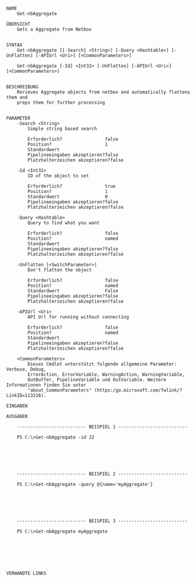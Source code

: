 ﻿```

NAME
    Get-nbAggregate
    
ÜBERSICHT
    Gets a Aggregate from Netbox
    
    
SYNTAX
    Get-nbAggregate [[-Search] <String>] [-Query <Hashtable>] [-UnFlatten] [-APIUrl <Uri>] [<CommonParameters>]
    
    Get-nbAggregate [-Id] <Int32> [-UnFlatten] [-APIUrl <Uri>] [<CommonParameters>]
    
    
BESCHREIBUNG
    Rerieves Aggregate objects from netbox and automatically flattens them and
    preps them for further processing
    

PARAMETER
    -Search <String>
        Simple string based search
        
        Erforderlich?                false
        Position?                    1
        Standardwert                 
        Pipelineeingaben akzeptieren?false
        Platzhalterzeichen akzeptieren?false
        
    -Id <Int32>
        ID of the object to set
        
        Erforderlich?                true
        Position?                    1
        Standardwert                 0
        Pipelineeingaben akzeptieren?false
        Platzhalterzeichen akzeptieren?false
        
    -Query <Hashtable>
        Query to find what you want
        
        Erforderlich?                false
        Position?                    named
        Standardwert                 
        Pipelineeingaben akzeptieren?false
        Platzhalterzeichen akzeptieren?false
        
    -UnFlatten [<SwitchParameter>]
        Don't flatten the object
        
        Erforderlich?                false
        Position?                    named
        Standardwert                 False
        Pipelineeingaben akzeptieren?false
        Platzhalterzeichen akzeptieren?false
        
    -APIUrl <Uri>
        API Url for running without connecting
        
        Erforderlich?                false
        Position?                    named
        Standardwert                 
        Pipelineeingaben akzeptieren?false
        Platzhalterzeichen akzeptieren?false
        
    <CommonParameters>
        Dieses Cmdlet unterstützt folgende allgemeine Parameter: Verbose, Debug,
        ErrorAction, ErrorVariable, WarningAction, WarningVariable,
        OutBuffer, PipelineVariable und OutVariable. Weitere Informationen finden Sie unter 
        "about_CommonParameters" (https:/go.microsoft.com/fwlink/?LinkID=113216). 
    
EINGABEN
    
AUSGABEN
    
    -------------------------- BEISPIEL 1 --------------------------
    
    PS C:\>Get-nbAggregate -id 22
    
    
    
    
    
    
    -------------------------- BEISPIEL 2 --------------------------
    
    PS C:\>Get-nbAggregate -query @{name='myAggregate'}
    
    
    
    
    
    
    -------------------------- BEISPIEL 3 --------------------------
    
    PS C:\>Get-nbAggregate myAggregate
    
    
    
    
    
    
    
VERWANDTE LINKS



```

